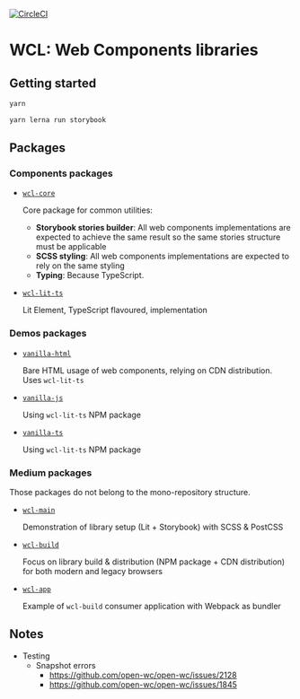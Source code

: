 [![CircleCI](https://circleci.com/gh/Al-un/wc-lib/tree/master.svg?style=shield)](https://circleci.com/gh/Al-un/wc-lib/tree/master)

# WCL: Web Components libraries

## Getting started

```sh
yarn

yarn lerna run storybook
```

## Packages

### Components packages

- [`wcl-core`](packages/wcl-core/)

  Core package for common utilities:

  - **Storybook stories builder**: All web components implementations are expected
    to achieve the same result so the same stories structure must be applicable
  - **SCSS styling**: All web components implementations are expected to rely on
    the same styling
  - **Typing**: Because TypeScript.

- [`wcl-lit-ts`](packages/wcl-lit-ts/)

  Lit Element, TypeScript flavoured, implementation

### Demos packages

- [`vanilla-html`](demos/vanilla-html/)

  Bare HTML usage of web components, relying on CDN distribution. Uses `wcl-lit-ts`

- [`vanilla-js`](demos/vanilla-js/)

  Using `wcl-lit-ts` NPM package

- [`vanilla-ts`](demos/vanilla-ts/)

  Using `wcl-lit-ts` NPM package

### Medium packages

Those packages do not belong to the mono-repository structure.

- [`wcl-main`](medium/wcl-main)

  Demonstration of library setup (Lit + Storybook) with SCSS & PostCSS

- [`wcl-build`](medium/wcl-build)

  Focus on library build & distribution (NPM package + CDN distribution)
  for both modern and legacy browsers

- [`wcl-app`](medium/wcl-app)

  Example of `wcl-build` consumer application with Webpack as bundler

## Notes

- Testing
  - Snapshot errors
    - https://github.com/open-wc/open-wc/issues/2128
    - https://github.com/open-wc/open-wc/issues/1845

